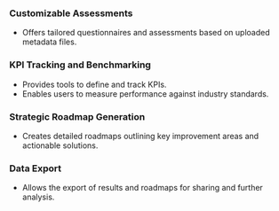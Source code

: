 ### Customizable Assessments
- Offers tailored questionnaires and assessments based on uploaded metadata files.

### KPI Tracking and Benchmarking
- Provides tools to define and track KPIs.  
- Enables users to measure performance against industry standards.

### Strategic Roadmap Generation
- Creates detailed roadmaps outlining key improvement areas and actionable solutions.

### Data Export
- Allows the export of results and roadmaps for sharing and further analysis.